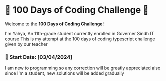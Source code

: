 # 🚀 100 Days of Coding Challenge 🚀

Welcome to the **100 Days of Coding Challenge**!

 I'm Yahya, An 11th-grade student currently enrolled in Governer Sindh IT course
      This is my attempt at the 100 days of coding typescript challenge given by our teacher 

### 📅 Start Date: [03/04/2024]

I am new to programming so any correction will be greatly appreciated 
also since I'm a student, new solutions will be added gradually
